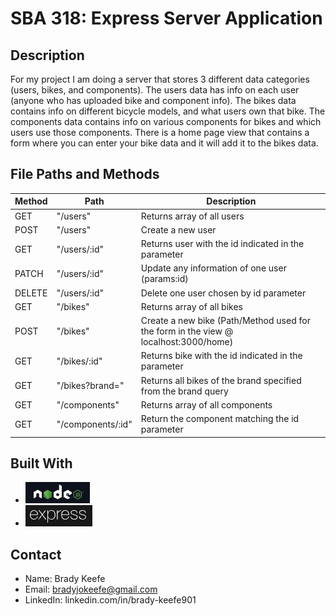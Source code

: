 # SBA 318: Express Server Application

## Description
For my project I am doing a server that stores 3 different data categories (users, bikes, and components). The users data has info on each user (anyone who has uploaded bike and component info). The bikes data contains info on different bicycle models, and what users own that bike. The components data contains info on various components for bikes and which users use those components. There is a home page view that contains a form where you can enter your bike data and it will add it to the bikes data.


## File Paths and Methods

| Method | Path | Description |
| --- | --- | --- |
| GET | "/users" | Returns array of all users |
| POST | "/users" | Create a new user |
| GET | "/users/:id" | Returns user with the id indicated in the parameter |
| PATCH | "/users/:id" | Update any information of one user (params:id) |
| DELETE | "/users/:id" | Delete one user chosen by id parameter |
| GET | "/bikes" | Returns array of all bikes |
| POST | "/bikes" | Create a new bike (Path/Method used for the form in the view @ localhost:3000/home) |
| GET | "/bikes/:id" | Returns bike with the id indicated in the parameter |
| GET | "/bikes?brand=<brandname>" | Returns all bikes of the brand specified from the brand query |
| GET | "/components" | Returns array of all components |
| GET | "/components/:id" | Return the component matching the id parameter |


## Built With
- ![Node](images/Node.png)
- ![Express](images/Express.png)

## Contact
- Name: Brady Keefe
- Email: bradyjokeefe@gmail.com
- LinkedIn: linkedin.com/in/brady-keefe901